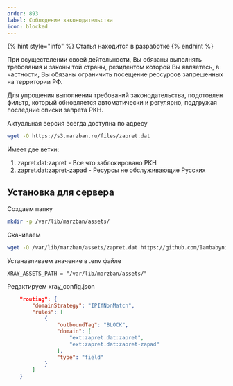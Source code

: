 ```yaml
---
order: 893
label: Соблюдение законодательства
icon: blocked
---
```


{% hint style="info" %}
Статья находится в разработке
{% endhint %}

При осуществлении своей дейтельности, Вы обязаны выполнять требования и законы той страны, резидентом которой Вы являетесь, в частности, Вы обязаны ограничить посещение рессурсов запрешенных на территории РФ.

Для упрощения выполнения требований законодательства, подотовлен фильтр, который обновляется автоматически и регулярно, подгружая последние списки запрета РКН.

Актуальная версия всегда доступна по адресу 
```bash
wget -O https://s3.marzban.ru/files/zapret.dat
```

Имеет две ветки:
1) zapret.dat:zapret - Все что заблокировано РКН
1) zapret.dat:zapret-zapad - Ресурсы не обслуживающие Русских 

## Установка для сервера

Создаем папку 
```bash
mkdir -p /var/lib/marzban/assets/
```
Скачиваем 
```bash
wget -O /var/lib/marzban/assets/zapret.dat https://github.com/Iambabyninja/ru_gov_zapret/releases/latest/download/zapret.dat
```
Устанавливаем значение в .env файле

`XRAY_ASSETS_PATH = "/var/lib/marzban/assets/"`

Редактируем xray_config.json
```json
    "routing": {
        "domainStrategy": "IPIfNonMatch",
        "rules": [
            {
                "outboundTag": "BLOCK",
                "domain": [
                    "ext:zapret.dat:zapret",
                    "ext:zapret.dat:zapret-zapad"
                ],
                "type": "field"
            }
        ]
    }
```
